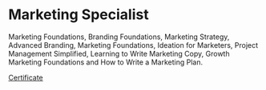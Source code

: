 # Marketing Specialist
Marketing Foundations, Branding Foundations, Marketing Strategy, Advanced Branding, Marketing Foundations, Ideation for Marketers, Project Management Simplified, Learning to Write Marketing Copy, Growth Marketing Foundations and How to Write a Marketing Plan.

[Certificate](https://github.com/douglasbarcellos/linkedin-learning/blob/main/marketing-specialist/certificate/CertificateOfCompletion_Become%20a%20Marketing%20Specialist.pdf)
